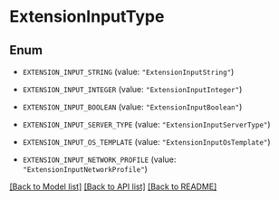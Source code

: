 # ExtensionInputType

## Enum


* `EXTENSION_INPUT_STRING` (value: `"ExtensionInputString"`)

* `EXTENSION_INPUT_INTEGER` (value: `"ExtensionInputInteger"`)

* `EXTENSION_INPUT_BOOLEAN` (value: `"ExtensionInputBoolean"`)

* `EXTENSION_INPUT_SERVER_TYPE` (value: `"ExtensionInputServerType"`)

* `EXTENSION_INPUT_OS_TEMPLATE` (value: `"ExtensionInputOsTemplate"`)

* `EXTENSION_INPUT_NETWORK_PROFILE` (value: `"ExtensionInputNetworkProfile"`)


[[Back to Model list]](../README.md#documentation-for-models) [[Back to API list]](../README.md#documentation-for-api-endpoints) [[Back to README]](../README.md)


